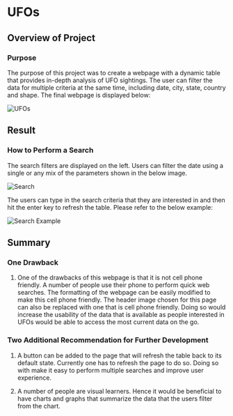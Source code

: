 # UFOs
## Overview of Project
### Purpose
The purpose of this project was to create a webpage with a dynamic table that provides in-depth analysis of UFO sightings. The user can filter the data for multiple criteria at the same time, including date, city, state, country and shape. The final webpage is displayed below:

![UFOs](https://github.com/shayanafzal/UFOs/blob/03fd7aff624e7bd6062dadcf87aaa4bf064dd929/static/images/webpage.png)

## Result
### How to Perform a Search
The search filters are displayed on the left. Users can filter the date using a single or any mix of the parameters shown in the below image. 

![Search](https://github.com/shayanafzal/UFOs/blob/c53e99ec2364765c8491603b7b45edc5c1095c5d/static/images/search.png)

The users can type in the search criteria that they are interested in and then hit the enter key to refresh the table.
Please refer to the below example:

![Search Example](https://github.com/shayanafzal/UFOs/blob/2a963fb8296397bf824789fa865232a44345f503/static/images/search%20results.png)

## Summary
### One Drawback
1.	One of the drawbacks of this webpage is that it is not cell phone friendly. A number of people use their phone to perform quick web searches. The formatting of the webpage can be easily modified to make this cell phone friendly. The header image chosen for this page can also be replaced with one that is cell phone friendly. Doing so would increase the usability of the data that is available as people interested in UFOs would be able to access the most current data on the go.

### Two Additional Recommendation for Further Development
1.	A button can be added to the page that will refresh the table back to its default state. Currently one has to refresh the page to do so. Doing so with make it easy to perform multiple searches and improve user experience.

2.	A number of people are visual learners. Hence it would be beneficial to have charts and graphs that summarize the data that the users filter from the chart.  

